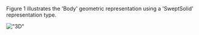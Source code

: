 Figure 1 illustrates the 'Body' geometric representation using a 'SweptSolid' representation type.

!["3D"](../../../figures/IfcStairFlight_03-Layout1.gif "Figure 1 &mdash; Stair flight body")